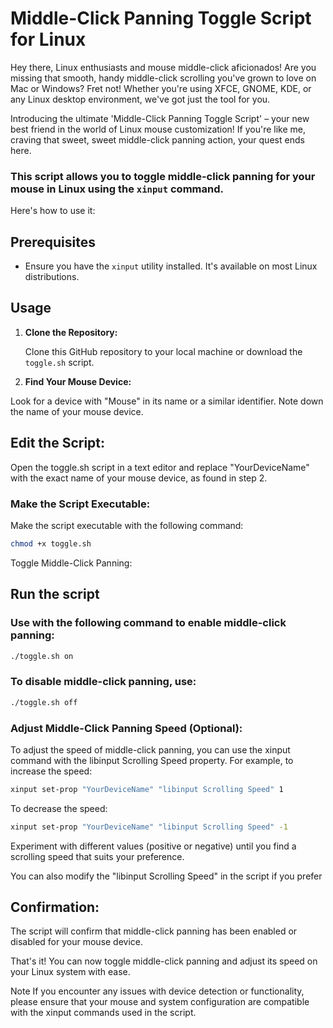 # Middle-Click Panning Toggle Script for Linux

Hey there, Linux enthusiasts and mouse middle-click aficionados! Are you missing that smooth, handy middle-click scrolling you've grown to love on Mac or Windows? Fret not! Whether you're using XFCE, GNOME, KDE, or any Linux desktop environment, we've got just the tool for you. 

Introducing the ultimate 'Middle-Click Panning Toggle Script' – your new best friend in the world of Linux mouse customization! If you're like me, craving that sweet, sweet middle-click panning action, your quest ends here. 

### This script allows you to toggle middle-click panning for your mouse in Linux using the `xinput` command. 
Here's how to use it:

## Prerequisites

- Ensure you have the `xinput` utility installed. It's available on most Linux distributions.

## Usage

1. **Clone the Repository:**

   Clone this GitHub repository to your local machine or download the `toggle.sh` script.

2. **Find Your Mouse Device:**

Look for a device with "Mouse" in its name or a similar identifier. Note down the name of your mouse device.

## Edit the Script:

Open the toggle.sh script in a text editor and replace "YourDeviceName" with the exact name of your mouse device, as found in step 2.

### Make the Script Executable:

Make the script executable with the following command:

```bash
chmod +x toggle.sh
```
Toggle Middle-Click Panning:

## Run the script

### Use with the following command to enable middle-click panning:

```bash
./toggle.sh on
```
### To disable middle-click panning, use:

```bash
./toggle.sh off
```
### Adjust Middle-Click Panning Speed (Optional):

To adjust the speed of middle-click panning, you can use the xinput command with the libinput Scrolling Speed property. For example, to increase the speed:

```bash
xinput set-prop "YourDeviceName" "libinput Scrolling Speed" 1
```

To decrease the speed:

```bash
xinput set-prop "YourDeviceName" "libinput Scrolling Speed" -1
```

Experiment with different values (positive or negative) until you find a scrolling speed that suits your preference.

You can also modify the "libinput Scrolling Speed" in the script if you prefer

## Confirmation:

The script will confirm that middle-click panning has been enabled or disabled for your mouse device.

That's it! You can now toggle middle-click panning and adjust its speed on your Linux system with ease.

Note
If you encounter any issues with device detection or functionality, please ensure that your mouse and system configuration are compatible with the xinput commands used in the script.
